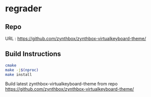 # regrader

## Repo
URL : https://github.com/zynthbox/zynthbox-virtualkeyboard-theme/

## Build Instructions
```sh
cmake
make -j$(nproc)
make install
```

Build latest zynthbox-virtualkeyboard-theme from repo https://github.com/zynthbox/zynthbox-virtualkeyboard-theme/